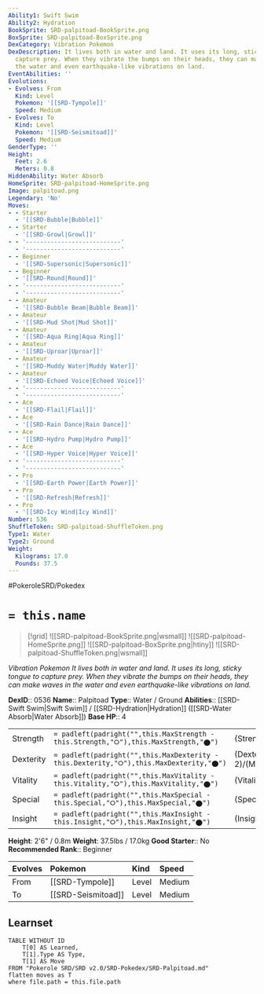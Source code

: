```yaml
---
Ability1: Swift Swim
Ability2: Hydration
BookSprite: SRD-palpitoad-BookSprite.png
BoxSprite: SRD-palpitoad-BoxSprite.png
DexCategory: Vibration Pokemon
DexDescription: It lives both in water and land. It uses its long, sticky tongue to
  capture prey. When they vibrate the bumps on their heads, they can make waves in
  the water and even earthquake-like vibrations on land.
EventAbilities: ''
Evolutions:
- Evolves: From
  Kind: Level
  Pokemon: '[[SRD-Tympole]]'
  Speed: Medium
- Evolves: To
  Kind: Level
  Pokemon: '[[SRD-Seismitoad]]'
  Speed: Medium
GenderType: ''
Height:
  Feet: 2.6
  Meters: 0.8
HiddenAbility: Water Absorb
HomeSprite: SRD-palpitoad-HomeSprite.png
Image: palpitoad.png
Legendary: 'No'
Moves:
- - Starter
  - '[[SRD-Bubble|Bubble]]'
- - Starter
  - '[[SRD-Growl|Growl]]'
- - '---------------------------'
  - '---------------------------'
- - Beginner
  - '[[SRD-Supersonic|Supersonic]]'
- - Beginner
  - '[[SRD-Round|Round]]'
- - '---------------------------'
  - '---------------------------'
- - Amateur
  - '[[SRD-Bubble Beam|Bubble Beam]]'
- - Amateur
  - '[[SRD-Mud Shot|Mud Shot]]'
- - Amateur
  - '[[SRD-Aqua Ring|Aqua Ring]]'
- - Amateur
  - '[[SRD-Uproar|Uproar]]'
- - Amateur
  - '[[SRD-Muddy Water|Muddy Water]]'
- - Amateur
  - '[[SRD-Echoed Voice|Echoed Voice]]'
- - '---------------------------'
  - '---------------------------'
- - Ace
  - '[[SRD-Flail|Flail]]'
- - Ace
  - '[[SRD-Rain Dance|Rain Dance]]'
- - Ace
  - '[[SRD-Hydro Pump|Hydro Pump]]'
- - Ace
  - '[[SRD-Hyper Voice|Hyper Voice]]'
- - '---------------------------'
  - '---------------------------'
- - Pro
  - '[[SRD-Earth Power|Earth Power]]'
- - Pro
  - '[[SRD-Refresh|Refresh]]'
- - Pro
  - '[[SRD-Icy Wind|Icy Wind]]'
Number: 536
ShuffleToken: SRD-palpitoad-ShuffleToken.png
Type1: Water
Type2: Ground
Weight:
  Kilograms: 17.0
  Pounds: 37.5
---
```


#PokeroleSRD/Pokedex

# `= this.name`

> [!grid]
> ![[SRD-palpitoad-BookSprite.png|wsmall]]
> ![[SRD-palpitoad-HomeSprite.png]]
> ![[SRD-palpitoad-BoxSprite.png|htiny]]
> ![[SRD-palpitoad-ShuffleToken.png|wsmall]]


*Vibration Pokemon*
*It lives both in water and land. It uses its long, sticky tongue to capture prey. When they vibrate the bumps on their heads, they can make waves in the water and even earthquake-like vibrations on land.*

**DexID**:: 0536
**Name**:: Palpitoad
**Type**:: Water / Ground
**Abilities**:: [[SRD-Swift Swim|Swift Swim]] / [[SRD-Hydration|Hydration]] ([[SRD-Water Absorb|Water Absorb]])
**Base HP**:: 4

|           |                                                                                        |                                          |
| --------- | -------------------------------------------------------------------------------------- | ---------------------------------------- |
| Strength  | `= padleft(padright("",this.MaxStrength - this.Strength,"⭘"),this.MaxStrength,"⬤")`    | (Strength::2)/(MaxStrength::4)   |
| Dexterity | `= padleft(padright("",this.MaxDexterity - this.Dexterity,"⭘"),this.MaxDexterity,"⬤")` | (Dexterity:: 2)/(MaxDexterity::4) |
| Vitality  | `= padleft(padright("",this.MaxVitality - this.Vitality,"⭘"),this.MaxVitality,"⬤")`    | (Vitality::2)/(MaxVitality::4)   |
| Special   | `= padleft(padright("",this.MaxSpecial - this.Special,"⭘"),this.MaxSpecial,"⬤")`       | (Special::2)/(MaxSpecial::4)     |
| Insight   | `= padleft(padright("",this.MaxInsight - this.Insight,"⭘"),this.MaxInsight,"⬤")`       | (Insight::2)/(MaxInsight::4)     |

**Height**: 2'6" / 0.8m
**Weight**: 37.5lbs / 17.0kg
**Good Starter**:: No
**Recommended Rank**:: Beginner

| Evolves   | Pokemon            | Kind   | Speed   |
|:----------|:-------------------|:-------|:--------|
| From      | [[SRD-Tympole]]    | Level  | Medium  |
| To        | [[SRD-Seismitoad]] | Level  | Medium  |

## Learnset

```dataview
TABLE WITHOUT ID
    T[0] AS Learned,
    T[1].Type AS Type,
    T[1] AS Move
FROM "Pokerole SRD/SRD v2.0/SRD-Pokedex/SRD-Palpitoad.md"
flatten moves as T
where file.path = this.file.path
```
